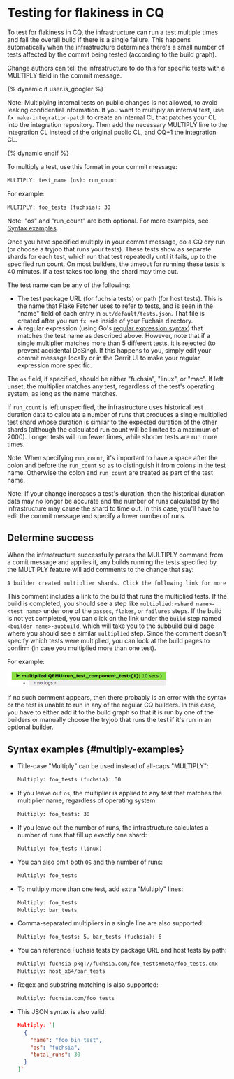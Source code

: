 # Testing for flakiness in CQ

To test for flakiness in CQ, the infrastructure can run a test multiple
times and fail the overall build if there is a single failure. This
happens automatically when the infrastructure determines there's a small
number of tests affected by the commit being tested (according to the build
graph).

Change authors can tell the infrastructure to do this for specific tests
with a MULTIPLY field in the commit message.

{% dynamic if user.is_googler %}

Note: Multiplying internal tests on public changes is not allowed, to avoid
leaking confidential information. If you want to multiply an internal test,
use `fx make-integration-patch` to create an internal CL that patches your CL
into the integration repository. Then add the necessary MULTIPLY line to the
integration CL instead of the original public CL, and CQ+1 the integration
CL.

{% dynamic endif %}

To multiply a test, use this format in your commit message:

```txt
MULTIPLY: test_name (os): run_count
```

For example:

```txt
MULTIPLY: foo_tests (fuchsia): 30
```

Note: "os" and "run_count" are both optional. For more examples,
see [Syntax examples](#multiply-examples).

Once you have specified multiply in your commit message, do a CQ dry run
(or choose a tryjob that runs your tests).
These tests show as separate shards for each test, which run that test
repeatedly until it fails, up to the specified run count. On most builders,
the timeout for running these tests is 40 minutes. If a test takes too long,
the shard may time out.

The test name can be any of the following:

* The test package URL (for fuchsia tests) or path (for host tests). This is
  the name that Flake Fetcher uses to refer to tests, and is seen in the
  "name" field of each entry in `out/default/tests.json`. That file is
  created after you run `fx set` inside of your Fuchsia directory.
* A regular expression (using Go's [regular expression
  syntax](https://github.com/google/re2/wiki/Syntax)) that matches the test
  name as described above. However, note that if a single multiplier matches
  more than 5 different tests, it is rejected (to prevent accidental
  DoSing). If this happens to you, simply edit your commit message locally or
  in the Gerrit UI to make your regular expression more specific.

The `os` field, if specified, should be either "fuchsia", "linux", or "mac".
If left unset, the multiplier matches any test, regardless of the test's
operating system, as long as the name matches.

If `run_count` is left unspecified, the infrastructure uses historical
test duration data to calculate a number of runs that produces a single
multiplied test shard whose duration is similar to the expected duration of
the other shards (although the calculated run count will be limited to a
maximum of 2000). Longer tests will run fewer times, while shorter tests
are run more times.

Note: When specifying `run_count`, it's important to have a space after the
colon and before the `run_count` so as to distinguish it from colons in the test
name. Otherwise the colon and `run_count` are treated as part of the test
name.

Note: If your change increases a test's duration, then the historical duration
data may no longer be accurate and the number of runs calculated by the
infrastructure may cause the shard to time out. In this case, you'll have to
edit the commit message and specify a lower number of runs.

## Determine success

When the infrastructure successfully parses the MULTIPLY command from
a comit message and applies it, any builds running the tests specified
by the MULTIPLY feature will add comments to the change that say:

```txt
A builder created multiplier shards. Click the following link for more details:
```

This comment includes a link to the build that runs the multiplied tests. If
the build is completed, you should see a step like `multiplied:<shard
name>-<test name>` under one of the `passes`, `flakes`, or `failures` steps. If
the build is not yet completed, you can click on the link under the `build` step
named `<builder name>-subbuild`, which will take you to the subbuild build page
where you should see a similar `multiplied` step. Since the comment doesn't
specify which tests were multiplied, you can look at the build pages to confirm
(in case you multiplied more than one test).

For example:

![multiplied shard screenshot](multiplied-shard-screenshot.png)

If no such comment appears, then there probably is an error with the syntax or
the test is unable to run in any of the regular CQ builders. In this case, you
have to either add it to the build graph so that it is run by one of the
builders or manually choose the tryjob that runs the test if it's run in an
optional builder.

## Syntax examples {#multiply-examples}

* Title-case "Multiply" can be used instead of all-caps "MULTIPLY":

  ```txt
  Multiply: foo_tests (fuchsia): 30
  ```

* If you leave out `os`, the multiplier is applied to any test that
  matches the multiplier name, regardless of operating system:

  ```txt
  Multiply: foo_tests: 30
  ```

* If you leave out the number of runs, the infrastructure calculates a
  number of runs that fill up exactly one shard:

  ```txt
  Multiply: foo_tests (linux)
  ```

* You can also omit both `OS` and the number of runs:

  ```txt
  Multiply: foo_tests
  ```

* To multiply more than one test, add extra "Multiply" lines:

  ```txt
  Multiply: foo_tests
  Multiply: bar_tests
  ```

* Comma-separated multipliers in a single line are also supported:

  ```txt
  Multiply: foo_tests: 5, bar_tests (fuchsia): 6
  ```

* You can reference Fuchsia tests by package URL and host tests by path:

  ```txt
  Multiply: fuchsia-pkg://fuchsia.com/foo_tests#meta/foo_tests.cmx
  Multiply: host_x64/bar_tests
  ```

* Regex and substring matching is also supported:

  ```txt
  Multiply: fuchsia.com/foo_tests
  ```

* This JSON syntax is also valid:

  ```json
  Multiply: `[
    {
      "name": "foo_bin_test",
      "os": "fuchsia",
      "total_runs": 30
    }
  ]`
  ```
